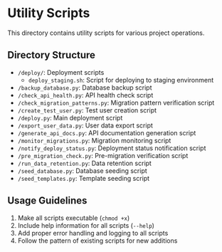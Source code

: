 # Utility Scripts

This directory contains utility scripts for various project operations.

## Directory Structure

- `/deploy/`: Deployment scripts
  - `deploy_staging.sh`: Script for deploying to staging environment
- `/backup_database.py`: Database backup script
- `/check_api_health.py`: API health check script
- `/check_migration_patterns.py`: Migration pattern verification script
- `/create_test_user.py`: Test user creation script
- `/deploy.py`: Main deployment script
- `/export_user_data.py`: User data export script
- `/generate_api_docs.py`: API documentation generation script
- `/monitor_migrations.py`: Migration monitoring script
- `/notify_deploy_status.py`: Deployment status notification script
- `/pre_migration_check.py`: Pre-migration verification script
- `/run_data_retention.py`: Data retention script
- `/seed_database.py`: Database seeding script
- `/seed_templates.py`: Template seeding script

## Usage Guidelines

1. Make all scripts executable (`chmod +x`)
2. Include help information for all scripts (`--help`)
3. Add proper error handling and logging to all scripts
4. Follow the pattern of existing scripts for new additions